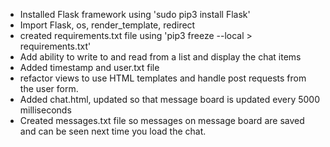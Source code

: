 - Installed Flask framework using 'sudo pip3 install Flask'
- Import Flask, os, render_template, redirect
- created requirements.txt file using 'pip3 freeze --local > requirements.txt'
- Add ability to write to and read from a list and display the chat items
- Added timestamp and user.txt file
- refactor views to use HTML templates and handle post requests from the user form.
- Added chat.html, updated so that message board is updated every 5000 milliseconds
- Created messages.txt file so messages on message board are saved and can be seen next time
you load the chat.